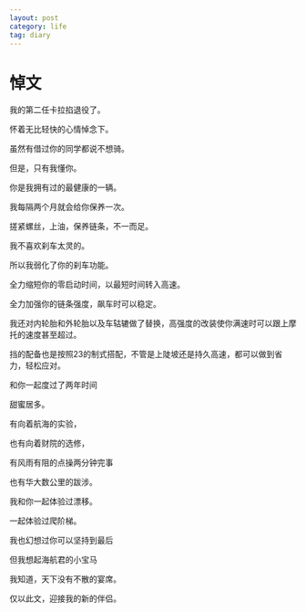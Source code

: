 ```yaml
---
layout: post
category: life
tag: diary
---
```


悼文
===

我的第二任卡拉掐退役了。

怀着无比轻快的心情悼念下。

虽然有借过你的同学都说不想骑。

但是，只有我懂你。

你是我拥有过的最健康的一辆。

我每隔两个月就会给你保养一次。

搓紧螺丝，上油，保养链条，不一而足。

我不喜欢刹车太灵的。

所以我弱化了你的刹车功能。

全力缩短你的零启动时间，以最短时间转入高速。

全力加强你的链条强度，飙车时可以稳定。

我还对内轮胎和外轮胎以及车轱辘做了替换，高强度的改装使你满速时可以跟上摩托的速度甚至超过。

挡的配备也是按照23的制式搭配，不管是上陡坡还是持久高速，都可以做到省力，轻松应对。

和你一起度过了两年时间 

甜蜜居多。

有向着航海的实验，

也有向着财院的选修，

有风雨有阻的点操两分钟完事

也有华大数公里的跋涉。

我和你一起体验过漂移。

一起体验过爬阶梯。

我也幻想过你可以坚持到最后

但我想起海航君的小宝马

我知道，天下没有不散的宴席。

仅以此文，迎接我的新的伴侣。
